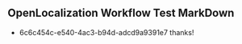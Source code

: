 ## OpenLocalization Workflow Test MarkDown
* 6c6c454c-e540-4ac3-b94d-adcd9a9391e7 
thanks!<!--HONumber=Mar16_HO1-->
